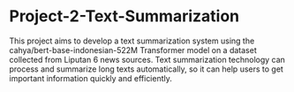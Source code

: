 # Project-2-Text-Summarization

This project aims to develop a text summarization system using the cahya/bert-base-indonesian-522M Transformer model on a dataset collected from Liputan 6 news sources. Text summarization technology can process and summarize long texts automatically, so it can help users to get important information quickly and efficiently.
